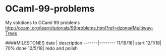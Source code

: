 # OCaml-99-problems
My solutions to OCaml 99 problems
http://ocaml.org/learn/tutorials/99problems.html?ref=dzone#Multiway-Trees

####MILESTONES
date   | description
-------|--------
11/19/18| start 
12/1/18| 70% done
12/5/18| redo and polish